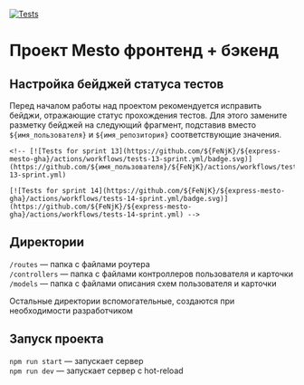 
[![Tests](https://github.com/FeNjK/express-mesto-gha/actions/workflows/tests-13-sprint.yml/badge.svg)](https://github.com/FeNjK/express-mesto-gha/actions/workflows/tests-13-sprint.yml) <!-- [![Tests](https://github.com/FeNjK/express-mesto-gha/actions/workflows/tests-14-sprint.yml/badge.svg)](https://github.com/FeNjK/express-mesto-gha/actions/workflows/tests-14-sprint.yml) -->
# Проект Mesto фронтенд + бэкенд 


## Настройка бейджей статуса тестов
Перед началом работы над проектом рекомендуется исправить бейджи, отражающие статус прохождения тестов.
Для этого замените разметку бейджей на следующий фрагмент, подставив вместо `${имя_пользователя}` и `${имя_репозитория}` соответствующие значения.


```
<!-- [![Tests for sprint 13](https://github.com/${FeNjK}/${express-mesto-gha}/actions/workflows/tests-13-sprint.yml/badge.svg)](https://github.com/${имя_пользователя}/${FeNjK}/actions/workflows/tests-13-sprint.yml) 

[![Tests for sprint 14](https://github.com/${FeNjK}/${express-mesto-gha}/actions/workflows/tests-14-sprint.yml/badge.svg)](https://github.com/${FeNjK}/${express-mesto-gha}/actions/workflows/tests-14-sprint.yml) -->
```

## Директории

`/routes` — папка с файлами роутера  
`/controllers` — папка с файлами контроллеров пользователя и карточки   
`/models` — папка с файлами описания схем пользователя и карточки  
  
Остальные директории вспомогательные, создаются при необходимости разработчиком

## Запуск проекта

`npm run start` — запускает сервер   
`npm run dev` — запускает сервер с hot-reload
